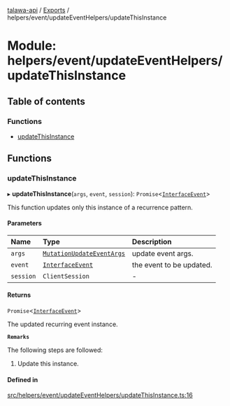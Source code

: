 [talawa-api](../README.md) / [Exports](../modules.md) / helpers/event/updateEventHelpers/updateThisInstance

# Module: helpers/event/updateEventHelpers/updateThisInstance

## Table of contents

### Functions

- [updateThisInstance](helpers_event_updateEventHelpers_updateThisInstance.md#updatethisinstance)

## Functions

### updateThisInstance

▸ **updateThisInstance**(`args`, `event`, `session`): `Promise`\<[`InterfaceEvent`](../interfaces/models_Event.InterfaceEvent.md)\>

This function updates only this instance of a recurrence pattern.

#### Parameters

| Name | Type | Description |
| :------ | :------ | :------ |
| `args` | [`MutationUpdateEventArgs`](types_generatedGraphQLTypes.md#mutationupdateeventargs) | update event args. |
| `event` | [`InterfaceEvent`](../interfaces/models_Event.InterfaceEvent.md) | the event to be updated. |
| `session` | `ClientSession` | - |

#### Returns

`Promise`\<[`InterfaceEvent`](../interfaces/models_Event.InterfaceEvent.md)\>

The updated recurring event instance.

**`Remarks`**

The following steps are followed:
1. Update this instance.

#### Defined in

[src/helpers/event/updateEventHelpers/updateThisInstance.ts:16](https://github.com/PalisadoesFoundation/talawa-api/blob/708df7e/src/helpers/event/updateEventHelpers/updateThisInstance.ts#L16)
